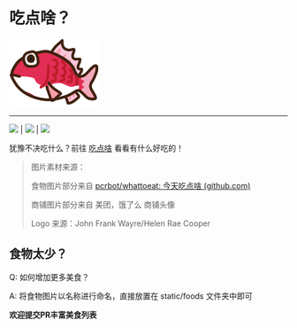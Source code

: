 # 吃点啥？

![logo.png](/static/logo.png)

---

![](https://img.shields.io/static/v1?label=Organization&message=TrashStation&color=lightgrey&logo=github) | ![](https://img.shields.io/static/v1?label=Vercel&message=Pages&color=green&logo=vercel) | ![](https://img.shields.io/static/v1?label=Author&message=Jz0ojiang&color=9cf&logo=github)

犹豫不决吃什么？前往 [吃点啥]() 看看有什么好吃的！

> 图片素材来源：
>
> 食物图片部分来自 [pcrbot/whattoeat: 今天吃点啥 (github.com)](https://github.com/pcrbot/whattoeat)
>
> 商铺图片部分来自 美团，饿了么 商铺头像
>
> Logo 来源：John Frank Wayre/Helen Rae Cooper

## 食物太少？

Q: 如何增加更多美食？

A: 将食物图片以名称进行命名，直接放置在 static/foods 文件夹中即可

**欢迎提交PR丰富美食列表**

